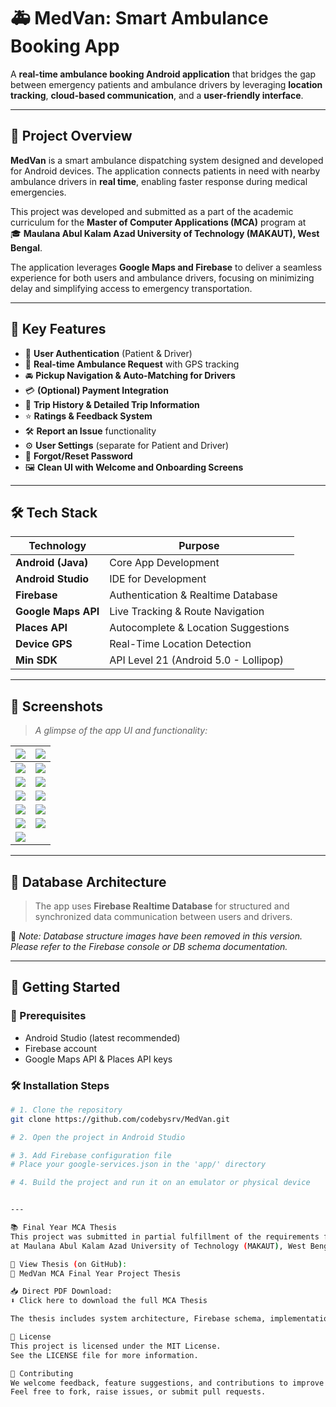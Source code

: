 # 🚑 MedVan: Smart Ambulance Booking App  

A **real-time ambulance booking Android application** that bridges the gap between emergency patients and ambulance drivers by leveraging **location tracking**, **cloud-based communication**, and a **user-friendly interface**.

---

## 🧾 Project Overview

**MedVan** is a smart ambulance dispatching system designed and developed for Android devices. The application connects patients in need with nearby ambulance drivers in **real time**, enabling faster response during medical emergencies.

This project was developed and submitted as a part of the academic curriculum for the **Master of Computer Applications (MCA)** program at  
🎓 **Maulana Abul Kalam Azad University of Technology (MAKAUT), West Bengal**.

The application leverages **Google Maps and Firebase** to deliver a seamless experience for both users and ambulance drivers, focusing on minimizing delay and simplifying access to emergency transportation.

---

## 📱 Key Features

- 🔐 **User Authentication** (Patient & Driver)
- 🧭 **Real-time Ambulance Request** with GPS tracking
- 🚘 **Pickup Navigation & Auto-Matching for Drivers**
- 💳 **(Optional) Payment Integration**
- 📝 **Trip History & Detailed Trip Information**
- ⭐ **Ratings & Feedback System**
- 🛠️ **Report an Issue** functionality
- ⚙️ **User Settings** (separate for Patient and Driver)
- 🔄 **Forgot/Reset Password**
- 🖼️ **Clean UI with Welcome and Onboarding Screens**

---

## 🛠️ Tech Stack

| Technology         | Purpose                                 |
|--------------------|------------------------------------------|
| **Android (Java)** | Core App Development                    |
| **Android Studio** | IDE for Development                     |
| **Firebase**       | Authentication & Realtime Database      |
| **Google Maps API**| Live Tracking & Route Navigation        |
| **Places API**     | Autocomplete & Location Suggestions     |
| **Device GPS**     | Real-Time Location Detection            |
| **Min SDK**        | API Level 21 (Android 5.0 - Lollipop)   |

---

## 📸 Screenshots

> _A glimpse of the app UI and functionality:_

| ![](Slides/Screenshot_20250630_023157.png) | ![](Slides/Screenshot_20250630_015501.png) |
|--------------------------------------------|--------------------------------------------|
| ![](Slides/Screenshot_20250630_014828.png) | ![](Slides/Screenshot_20250630_014550.png) |
| ![](Slides/Screenshot_20250629_231231.png) | ![](Slides/Screenshot_20250629_230902.png) |
| ![](Slides/Screenshot_20250629_230327.png) | ![](Slides/Screenshot_20250629_230220.png) |
| ![](Slides/Screenshot_20250629_230114.png) | ![](Slides/Screenshot_20250629_221646.png) |
| ![](Slides/Screenshot_20250629_221646%20copy.png) | ![](Slides/Screenshot_20250629_221646%20copy%202.png) |
| ![](Slides/Screenshot_20250629_221538.png) |                                            |

---

## 🧩 Database Architecture

> The app uses **Firebase Realtime Database** for structured and synchronized data communication between users and drivers.

📌 _Note: Database structure images have been removed in this version. Please refer to the Firebase console or DB schema documentation._

---

## 🚀 Getting Started

### 🔧 Prerequisites

- Android Studio (latest recommended)
- Firebase account
- Google Maps API & Places API keys

### 🛠 Installation Steps

```bash
# 1. Clone the repository
git clone https://github.com/codebysrv/MedVan.git

# 2. Open the project in Android Studio

# 3. Add Firebase configuration file
# Place your google-services.json in the 'app/' directory

# 4. Build the project and run it on an emulator or physical device


---

📚 Final Year MCA Thesis
This project was submitted in partial fulfillment of the requirements for the degree of Master of Computer Applications (MCA)
at Maulana Abul Kalam Azad University of Technology (MAKAUT), West Bengal.

📄 View Thesis (on GitHub):
📘 MedVan MCA Final Year Project Thesis

📥 Direct PDF Download:
⬇️ Click here to download the full MCA Thesis

The thesis includes system architecture, Firebase schema, implementation approach, and a detailed walkthrough of the features.

📄 License
This project is licensed under the MIT License.
See the LICENSE file for more information.

🤝 Contributing
We welcome feedback, feature suggestions, and contributions to improve this app further.
Feel free to fork, raise issues, or submit pull requests.
